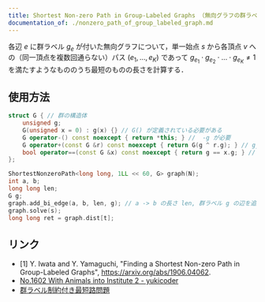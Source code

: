 ```yaml
---
title: Shortest Non-zero Path in Group-Labeled Graphs （無向グラフの群ラベル制約付き最短路）
documentation_of: ./nonzero_path_of_group_labeled_graph.md
---
```


各辺 $e$ に群ラベル $g_e$ が付いた無向グラフについて，単一始点 $s$ から各頂点 $v$ への（同一頂点を複数回通らない）パス $(e_1, \dots, e_K)$ であって $g_{e_1} \cdot g_{e_2} \cdot \dots \cdot g_{e_K} \neq 1$ を満たすようなもののうち最短のものの長さを計算する．

## 使用方法

```cpp
struct G { // 群の構造体
    unsigned g;
    G(unsigned x = 0) : g(x) {} // G() が定義されている必要がある
    G operator-() const noexcept { return *this; } //  -g が必要
    G operator+(const G &r) const noexcept { return G(g ^ r.g); } // g_1 + g_2 が必要
    bool operator==(const G &x) const noexcept { return g == x.g; } // g_1 = g_2 が必要
};

ShortestNonzeroPath<long long, 1LL << 60, G> graph(N);
int a, b;
long long len;
G g;
graph.add_bi_edge(a, b, len, g); // a -> b の長さ len, 群ラベル g の辺を追加（b -> a に通ると -g）
graph.solve(s);
long long ret = graph.dist[t];
```

## リンク

- [1] Y. Iwata and Y. Yamaguchi, "Finding a Shortest Non-zero Path in Group-Labeled Graphs", https://arxiv.org/abs/1906.04062.
- [No.1602 With Animals into Institute 2 - yukicoder](https://yukicoder.me/problems/no/1602)
- [群ラベル制約付き最短路問題](https://ygussany.hatenablog.com/entry/2019/12/04/000000)

